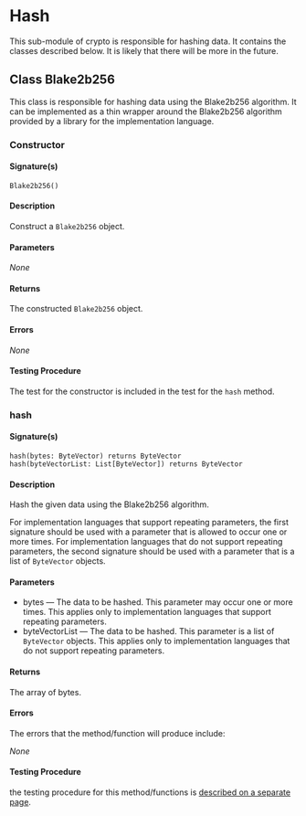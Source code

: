 # Hash

This sub-module of crypto is responsible for hashing data. It contains the classes described below. It is likely that
there will be more in the future.

## Class Blake2b256

This class is responsible for hashing data using the Blake2b256 algorithm. It can be implemented as a thin wrapper
around the Blake2b256 algorithm provided by a library for the implementation language.

### Constructor

#### Signature(s)

```
Blake2b256()
```

#### Description

Construct a `Blake2b256` object.

#### Parameters

_*None*_

#### Returns

The constructed `Blake2b256` object.

#### Errors

_*None*_

#### Testing Procedure

The test for the constructor is included in the test for the `hash` method.

### hash

#### Signature(s)

```
hash(bytes: ByteVector) returns ByteVector
hash(byteVectorList: List[ByteVector]) returns ByteVector
```

#### Description

Hash the given data using the Blake2b256 algorithm.

For implementation languages that support repeating parameters, the first signature should be used with a parameter that
is allowed to occur one or more times. For implementation languages that do not support repeating parameters, the second
signature should be used with a parameter that is a list of `ByteVector` objects.

#### Parameters

* bytes — The data to be hashed. This parameter may occur one or more times. This applies only to implementation
  languages that support repeating parameters.
* byteVectorList — The data to be hashed. This parameter is a list of `ByteVector` objects. This applies only to
  implementation languages that do not support repeating parameters.

#### Returns

The array of bytes.

#### Errors

The errors that the method/function will produce include:

_None_

#### Testing Procedure

the testing procedure for this method/functions
is [described on a separate page](Hash/Hash%20Tests/Blake2b256Tests).
